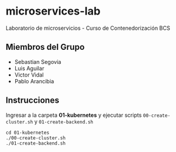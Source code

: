 # microservices-lab
Laboratorio de microservicios - Curso de Contenedorización BCS

## Miembros del Grupo
  - Sebastian Segovia
  - Luis Aguilar
  - Victor Vidal
  - Pablo Arancibia

## Instrucciones

Ingresar a la carpeta __01-kubernetes__ y ejecutar scripts `00-create-cluster.sh` y `01-create-backend.sh`
```shell
cd 01-kubernetes
./00-create-cluster.sh
./01-create-backend.sh
```
